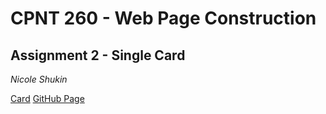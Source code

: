 # CPNT 260 - Web Page Construction

## Assignment 2 - Single Card

*Nicole Shukin*

[Card](https://l1ch3n.github.io/single-card-repo/)
[GitHub Page](https://github.com/l1ch3n/single-card-repo.git)